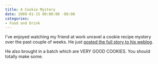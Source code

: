```yaml
---
title: A Cookie Mystery
date: 2009-01-15 00:00:00 -08:00
categories:
- Food and Drink
---
```


<p>I've enjoyed watching my friend at work unravel a cookie recipe mystery over the past couple of weeks. He just <a href="http://justinsomnia.org/2009/01/melt-in-the-mouth-cookies-a-brief-history/">posted the full story to his weblog</a>.</p>

<p>He also brought in a batch which are VERY GOOD COOKIES. You should totally make some.</p>

